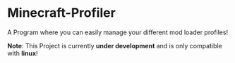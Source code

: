 # Minecraft-Profiler

A Program where you can easily manage your different mod loader profiles!

**Note**: This Project is currently **under development** and is only compatible with **linux**!
